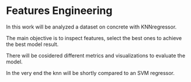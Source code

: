 # Features Engineering
In this work will be analyzed a dataset on concrete with KNNregressor.

The main objective is to inspect features, select the best ones to achieve the best model result.

There will be cosidered different metrics and visualizations to evaluate the model.

In the very end the knn will be shortly compared to an SVM regressor.
